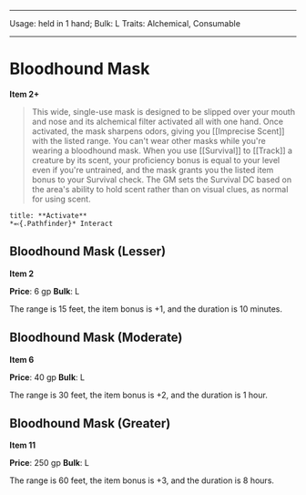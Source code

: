 
---
Usage: held in 1 hand;
Bulk: L
Traits: Alchemical, Consumable

---

# Bloodhound Mask

**Item 2+**

> This wide, single-use mask is designed to be slipped over your mouth and nose and its alchemical filter activated all with one hand. Once activated, the mask sharpens odors, giving you [[Imprecise Scent]] with the listed range. You can't wear other masks while you're wearing a bloodhound mask. When you use [[Survival]] to [[Track]] a creature by its scent, your proficiency bonus is equal to your level even if you're untrained, and the mask grants you the listed item bonus to your Survival check. The GM sets the Survival DC based on the area's ability to hold scent rather than on visual clues, as normal for using scent.

```ad-embed-ability
title: **Activate**
*⬻{.Pathfinder}* Interact 
```

## Bloodhound Mask (Lesser)

**Item 2**

**Price**: 6 gp
**Bulk**: L

The range is 15 feet, the item bonus is +1, and the duration is 10 minutes.

## Bloodhound Mask (Moderate)

**Item 6**

**Price**: 40 gp
**Bulk**: L

The range is 30 feet, the item bonus is +2, and the duration is 1 hour.

## Bloodhound Mask (Greater)

**Item 11**

**Price**: 250 gp
**Bulk**: L

The range is 60 feet, the item bonus is +3, and the duration is 8 hours.
